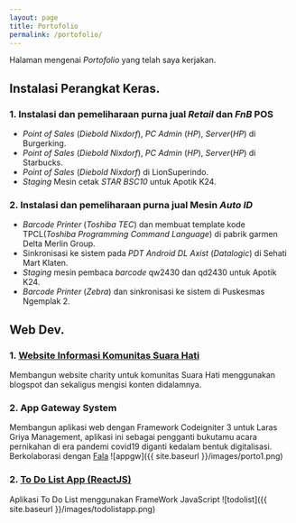```yaml
---
layout: page
title: Portofolio
permalink: /portofolio/
---
```


Halaman mengenai _Portofolio_ yang telah saya kerjakan.

## Instalasi Perangkat Keras.

### 1. Instalasi dan pemeliharaan purna jual _Retail_ dan _FnB_ POS

- _Point of Sales_ (_Diebold Nixdorf_), _PC Admin_ (_HP_), _Server_(_HP_) di Burgerking.
- _Point of Sales_ (_Diebold Nixdorf_), _PC Admin_ (_HP_), _Server_(_HP_) di Starbucks.
- _Point of Sales_ (_Diebold Nixdorf_) di LionSuperindo.
- _Staging_ Mesin cetak _STAR BSC10_ untuk Apotik K24.

### 2. Instalasi dan pemeliharaan purna jual Mesin _Auto ID_

- _Barcode Printer_ (_Toshiba TEC_) dan membuat template kode TPCL(_Toshiba Programming Command Language_) di pabrik garmen Delta Merlin Group.
- Sinkronisasi ke sistem pada _PDT Android DL Axist_ (_Datalogic_) di Sehati Mart Klaten.
- _Staging_ mesin pembaca _barcode_ qw2430 dan qd2430 untuk Apotik K24.
- _Barcode Printer_ (_Zebra_) dan sinkronisasi ke sistem di Puskesmas Ngemplak 2.

## Web Dev.

### 1. [Website Informasi Komunitas Suara Hati](http://suara-hati.org)

Membangun website charity untuk komunitas Suara Hati menggunakan blogspot dan sekaligus mengisi konten didalamnya.

### 2. App Gateway System

Membangun aplikasi web dengan Framework Codeigniter 3 untuk Laras Griya Management, aplikasi ini sebagai pengganti bukutamu acara pernikahan di era pandemi covid19 diganti kedalam bentuk digitalisasi. Berkolaborasi dengan [Fala](https://github.com/arullfalla)
![appgw]({{ site.baseurl }}/images/porto1.png)

### 2. [To Do List App (ReactJS)](http://olizyusuf.github.io/todolistreactjs/)

Aplikasi To Do List menggunakan FrameWork JavaScript
![todolist]({{ site.baseurl }}/images/todolistapp.png)
